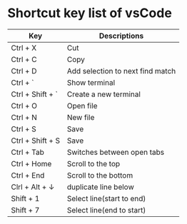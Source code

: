 # Shortcut key list of vsCode

|Key|Descriptions|
|-----|-----|
|Ctrl + X|Cut|
|Ctrl + C | Copy|
|Ctrl + D | Add selection to next find match|
|Ctrl + ` | Show terminal|
|Ctrl + Shift + ` | Create a new terminal|
|Ctrl + O | Open file|
|Ctrl + N | New file|
|Ctrl + S | Save|
|Ctrl + Shift + S | Save|
|Ctrl + Tab | Switches between open tabs|
|Ctrl + Home | Scroll to the top|
|Ctrl + End | Scroll to the bottom|
|Clrl + Alt + ↓ | duplicate line below|
|Shift + 1|Select line(start to end)|
|Shift + 7|Select line(end to start)|
